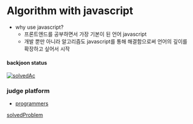 # Algorithm with javascript

- why use javascript?
    - 프론트엔드를 공부하면서 가장 기본이 된 언어 javascript
    - 개발 뿐만 아니라 알고리즘도 javascript를 통해 해결함으로써 언어의 깊이를 확장하고 싶어서 시작

#### backjoon status
[![solvedAc](http://mazassumnida.wtf/api/v2/generate_badge?boj=jh0956)](https://solved.ac/jh0956)

### judge platform
- [programmers](https://programmers.co.kr/learn/challenges)

[solvedProblem](./solvedProblem.md) 